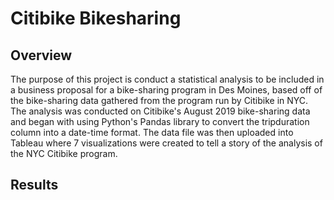 # Citibike Bikesharing

## Overview
The purpose of this project is conduct a statistical analysis to be included in a business proposal for a bike-sharing program in Des Moines, based off of the bike-sharing data gathered from the program run by Citibike in NYC.  The analysis was conducted on Citibike's August 2019 bike-sharing data and began with using Python's Pandas library to convert the tripduration column into a date-time format.  The data file was then uploaded into Tableau where 7 visualizations were created to tell a story of the analysis of the NYC Citibike program.  

## Results
